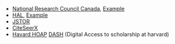 
- [National Research Council Canada](http://nparc.cisti-icist.nrc-cnrc.gc.ca/npsi), [Example](http://nparc.cisti-icist.nrc-cnrc.gc.ca/npsi/ctrl?action=shwart&index=an&req=12327917&lang=en)
- [HAL](https://hal.archives-ouvertes.fr/), [Example](https://hal.archives-ouvertes.fr/hal-00807313)
- [JSTOR](http://links.jstor.org/sici?)
- [CiteSeerX](http://citeseerx.ist.psu.edu)
- [Havard HOAP](https://cyber.law.harvard.edu/research/hoap) [DASH](https://dash.harvard.edu/search) (Digital Access to scholarship at harvard)